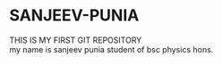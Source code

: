 # SANJEEV-PUNIA
THIS IS MY FIRST GIT REPOSITORY
<br>
my name is sanjeev punia 
student of bsc physics hons.
